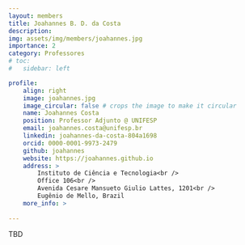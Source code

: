 ```yaml
---
layout: members
title: Joahannes B. D. da Costa
description: 
img: assets/img/members/joahannes.jpg
importance: 2
category: Professores
# toc:
#   sidebar: left

profile:
    align: right
    image: joahannes.jpg
    image_circular: false # crops the image to make it circular
    name: Joahannes Costa
    position: Professor Adjunto @ UNIFESP
    email: joahannes.costa@unifesp.br
    linkedin: joahannes-da-costa-804a1698
    orcid: 0000-0001-9973-2479
    github: joahannes
    website: https://joahannes.github.io
    address: >
        Instituto de Ciência e Tecnologia<br />
        Office 106<br />
        Avenida Cesare Mansueto Giulio Lattes, 1201<br />
        Eugênio de Mello, Brazil
    more_info: >
      
---
```


TBD
